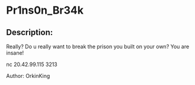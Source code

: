 
# Pr1ns0n_Br34k
## Description:
Really? Do u really want to break the prison you built on your own? You are insane!

nc  20.42.99.115 3213

Author: OrkinKing



